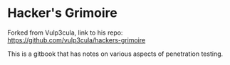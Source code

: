 # Hacker's Grimoire

Forked from Vulp3cula, link to his repo: https://github.com/vulp3cula/hackers-grimoire

This is a gitbook that has notes on various aspects of penetration testing.
